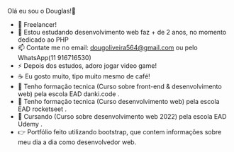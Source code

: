 Olá eu sou o Douglas!👋

- 🔭 Freelancer!
- 🌱 Estou estudando desenvolvimento web faz + de 2 anos, no momento dedicado ao PHP
- 📫 Contate me no email: dougoliveira564@gmail.com ou pelo WhatsApp(11 916716530)
- ⚡ Depois dos estudos, adoro jogar video game!
- ☕ Eu gosto muito, tipo muito mesmo de café!
- 📜 Tenho formação tecnica (Curso sobre front-end & desenvolvimento web) pela escola EAD danki.code .
- 📜 Tenho formação tecnica (Curso desenvolvimento web) pela escola EAD rocketseet .
- 📜 Cursando (Curso sobre desenvolvimento web 2022) pela escola EAD Udemy .
- 👉 Portfólio feito utilizando bootstrap, que contem informações sobre meu dia a dia como desenvolvedor web.
